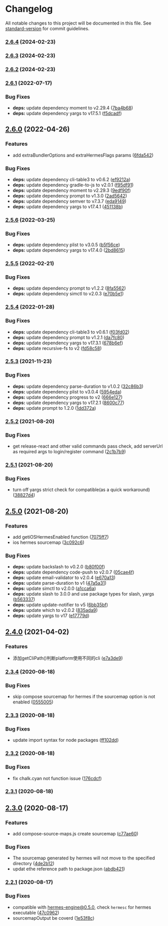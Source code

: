 # Changelog

All notable changes to this project will be documented in this file. See [standard-version](https://github.com/conventional-changelog/standard-version) for commit guidelines.

### [2.6.4](https://github.com/shm-open/code-push-cli/compare/v2.6.3...v2.6.4) (2024-02-23)

### [2.6.3](https://github.com/shm-open/code-push-cli/compare/v2.6.2...v2.6.3) (2024-02-23)

### [2.6.2](https://github.com/shm-open/code-push-cli/compare/v2.6.1...v2.6.2) (2024-02-23)

### [2.6.1](https://github.com/shm-open/code-push-cli/compare/v2.6.0...v2.6.1) (2022-07-17)


### Bug Fixes

* **deps:** update dependency moment to v2.29.4 ([7ba4b68](https://github.com/shm-open/code-push-cli/commit/7ba4b680939f2e259db6c21d27d73dd21c085a1b))
* **deps:** update dependency yargs to v17.5.1 ([f5dcadf](https://github.com/shm-open/code-push-cli/commit/f5dcadfa1d5a31085fb596fd1f8130ceff33cc84))

## [2.6.0](https://github.com/shm-open/code-push-cli/compare/v2.5.6...v2.6.0) (2022-04-26)


### Features

* add extraBundlerOptions and extraHermesFlags params ([6fda542](https://github.com/shm-open/code-push-cli/commit/6fda542eb604b1d32b7eb2b98a47d01ccf5bc86d))


### Bug Fixes

* **deps:** update dependency cli-table3 to v0.6.2 ([ef9212a](https://github.com/shm-open/code-push-cli/commit/ef9212aef5f1ab640353d03654d58eb882614f55))
* **deps:** update dependency gradle-to-js to v2.0.1 ([f95df91](https://github.com/shm-open/code-push-cli/commit/f95df915fea1acb6bb0b1c9408df2099fb2045d7))
* **deps:** update dependency moment to v2.29.3 ([9edf90f](https://github.com/shm-open/code-push-cli/commit/9edf90f0ebdb6b875ac13ad9593306882dc7c9a5))
* **deps:** update dependency prompt to v1.3.0 ([2ad5642](https://github.com/shm-open/code-push-cli/commit/2ad56422eeabc71f0ceeae2f2ca99906c45e4485))
* **deps:** update dependency semver to v7.3.7 ([eda9149](https://github.com/shm-open/code-push-cli/commit/eda91495e2e2d50870427c8a700af4b9e52ee84e))
* **deps:** update dependency yargs to v17.4.1 ([451138b](https://github.com/shm-open/code-push-cli/commit/451138ba0c75de3f83e27382cf12ecf7752deb5e))

### [2.5.6](https://github.com/shm-open/code-push-cli/compare/v2.5.5...v2.5.6) (2022-03-25)


### Bug Fixes

* **deps:** update dependency plist to v3.0.5 ([b5f56ce](https://github.com/shm-open/code-push-cli/commit/b5f56ce7ef48ecdd3ece1c9cb38fb912da6d0c56))
* **deps:** update dependency yargs to v17.4.0 ([2bd8615](https://github.com/shm-open/code-push-cli/commit/2bd861545f2f3f100af663f5eceee1f4be959bf9))

### [2.5.5](https://github.com/shm-open/code-push-cli/compare/v2.5.4...v2.5.5) (2022-02-21)


### Bug Fixes

* **deps:** update dependency prompt to v1.2.2 ([8fa5562](https://github.com/shm-open/code-push-cli/commit/8fa5562fba0a4b9c08bfdfb083c5afba985b7faf))
* **deps:** update dependency simctl to v2.0.3 ([e70b5e1](https://github.com/shm-open/code-push-cli/commit/e70b5e170b3c0040c41fda32a8db22d81bcb32b4))

### [2.5.4](https://github.com/shm-open/code-push-cli/compare/v2.5.3...v2.5.4) (2022-01-28)


### Bug Fixes

* **deps:** update dependency cli-table3 to v0.6.1 ([f03fd02](https://github.com/shm-open/code-push-cli/commit/f03fd025738a1adb76365daa2c5bddbcbbd111ec))
* **deps:** update dependency prompt to v1.2.1 ([da7fc80](https://github.com/shm-open/code-push-cli/commit/da7fc8069e545f9c89855d5497f80b1421de655c))
* **deps:** update dependency yargs to v17.3.1 ([678b6ef](https://github.com/shm-open/code-push-cli/commit/678b6effafb240d884feec8eb0321cea8733747e))
* **deps:** update recursive-fs to v2 ([fd58c58](https://github.com/shm-open/code-push-cli/commit/fd58c5881dbda43210987bfe0228139ac2afa372))

### [2.5.3](https://github.com/shm-open/code-push-cli/compare/v2.5.2...v2.5.3) (2021-11-23)


### Bug Fixes

* **deps:** update dependency parse-duration to v1.0.2 ([32c86b3](https://github.com/shm-open/code-push-cli/commit/32c86b38f7688a384a0fe435648fd70c088a0091))
* **deps:** update dependency plist to v3.0.4 ([5954eda](https://github.com/shm-open/code-push-cli/commit/5954eda36e5b1d48da29d8459596e0482a33bc73))
* **deps:** update dependency progress to v2 ([666e127](https://github.com/shm-open/code-push-cli/commit/666e1271e3fe8319939261ff8d8262ad4d845786))
* **deps:** update dependency yargs to v17.2.1 ([8600c77](https://github.com/shm-open/code-push-cli/commit/8600c772867b03f9b55a0a0d025f2ae8ceacd335))
* **deps:** update prompt to 1.2.0 ([1dd372a](https://github.com/shm-open/code-push-cli/commit/1dd372a556433b4b5ab00b9f12edb3977c99267d))

### [2.5.2](https://github.com/shm-open/code-push-cli/compare/v2.5.1...v2.5.2) (2021-08-20)


### Bug Fixes

* get release-react and other valid commands pass check, add serverUrl as required args to login/register command ([2c1b7b9](https://github.com/shm-open/code-push-cli/commit/2c1b7b95c0aca571730c5a5b9fc96dc17836276b))

### [2.5.1](https://github.com/shm-open/code-push-cli/compare/v2.5.0...v2.5.1) (2021-08-20)


### Bug Fixes

* turn off yargs strict check for compatible(as a quick workaround) ([38827d4](https://github.com/shm-open/code-push-cli/commit/38827d42ad59554773952f0cc9fac7c09591d1e0))

## [2.5.0](https://github.com/shm-open/code-push-cli/compare/v2.4.0...v2.5.0) (2021-08-20)


### Features

* add getiOSHermesEnabled function ([7075ff7](https://github.com/shm-open/code-push-cli/commit/7075ff735c41feec20c1ebf4b4b86df97d665749))
* ios hermes sourcemap ([3c092c6](https://github.com/shm-open/code-push-cli/commit/3c092c617ab48e938ac3acf818e7549600c71d58))


### Bug Fixes

* **deps:** update backslash to v0.2.0 ([b80f00f](https://github.com/shm-open/code-push-cli/commit/b80f00f49aded6f0a16e384c669259c79ffcff7f))
* **deps:** update dependency code-push to v2.0.7 ([05cae4f](https://github.com/shm-open/code-push-cli/commit/05cae4f4505277a06a79576a4a17dda90be453d0))
* **deps:** update email-validator to v2.0.4 ([e670a13](https://github.com/shm-open/code-push-cli/commit/e670a136dc0f6dffe2efe43944437ac0098916c1))
* **deps:** update parse-duration to v1 ([47a5a31](https://github.com/shm-open/code-push-cli/commit/47a5a318457e3b9faa19b4aca6911dc8961e9df2))
* **deps:** update simctl to v2.0.0 ([a1cca6a](https://github.com/shm-open/code-push-cli/commit/a1cca6a18fba568e6b502f42b64d103dbc2a22c4))
* **deps:** update slash to 3.0.0 and use package types for slash, yargs ([b563337](https://github.com/shm-open/code-push-cli/commit/b563337e232d7d1b82d663c4c32eac78c6bd5436))
* **deps:** update update-notifier to v5 ([6bb35bf](https://github.com/shm-open/code-push-cli/commit/6bb35bf1e5567b950eb2fc298e134db14b611042))
* **deps:** update which to v2.0.2 ([835ada9](https://github.com/shm-open/code-push-cli/commit/835ada97ca9707f33831ab2d36c41d0c3f1382c0))
* **deps:** update yargs to v17 ([e17779d](https://github.com/shm-open/code-push-cli/commit/e17779d75fcc3869e3ac7459e362ca19378850b7))

## [2.4.0](https://github.com/shm-open/code-push-cli/compare/v2.3.4...v2.4.0) (2021-04-02)


### Features

* 添加getCliPath()判断platform使用不同的cli ([e7a3de9](https://github.com/shm-open/code-push-cli/commit/e7a3de992b52f7e5576db15568b928ff7d89f787))

### [2.3.4](https://github.com/shm-open/code-push-cli/compare/v2.3.3...v2.3.4) (2020-08-18)


### Bug Fixes

* skip compose sourcemap for hermes if the sourcemap option is not enabled ([0555005](https://github.com/shm-open/code-push-cli/commit/0555005074e3e709863e5482713de02eceab2ffe))

### [2.3.3](https://github.com/shm-open/code-push-cli/compare/v2.3.2...v2.3.3) (2020-08-18)


### Bug Fixes

* update import syntax for node packages ([ff102dd](https://github.com/shm-open/code-push-cli/commit/ff102dd5220a43828fa50a9f3ba961cc8bee7f2d))

### [2.3.2](https://github.com/shm-open/code-push-cli/compare/v2.3.1...v2.3.2) (2020-08-18)


### Bug Fixes

* fix chalk.cyan not function issue ([176cdcf](https://github.com/shm-open/code-push-cli/commit/176cdcfbd2fa4974ebb4bd31f2bd2eea44b9115c))

### [2.3.1](https://github.com/shm-open/code-push-cli/compare/v2.3.0...v2.3.1) (2020-08-18)

## [2.3.0](https://github.com/shm-open/code-push-cli/compare/v2.2.1...v2.3.0) (2020-08-17)


### Features

* add compose-source-maps.js create sourcemap ([c77ae60](https://github.com/shm-open/code-push-cli/commit/c77ae60124bbc6c00644a8b935a9189b687629d4))


### Bug Fixes

* The sourcemap generated by hermes will not move to the specified directory ([4de2b12](https://github.com/shm-open/code-push-cli/commit/4de2b1233d607aa1b53516b423966354c9cf7daf))
* updat ethe reference path to package.json ([abdb421](https://github.com/shm-open/code-push-cli/commit/abdb4216c6e657c03e3f09224c23c1de1cf21cf6))

### [2.2.1](https://github.com/shm-open/code-push-cli/compare/v2.2.0...v2.2.1) (2020-08-17)


### Bug Fixes

* compatible with hermes-engine@0.5.0, check `hermesc` for hermes executable ([47c0962](https://github.com/shm-open/code-push-cli/commit/47c0962c565a514473896e049c6565eacc73892f))
* sourcemapOutput be coverd ([1e53f8c](https://github.com/shm-open/code-push-cli/commit/1e53f8ca76ccb2862dc33fafe49eeab1012f0a7c))
